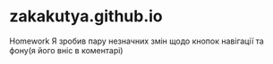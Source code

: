 # zakakutya.github.io
Homework 
Я зробив пару незначних змін щодо кнопок навігації та фону(я його вніс в коментарі)

